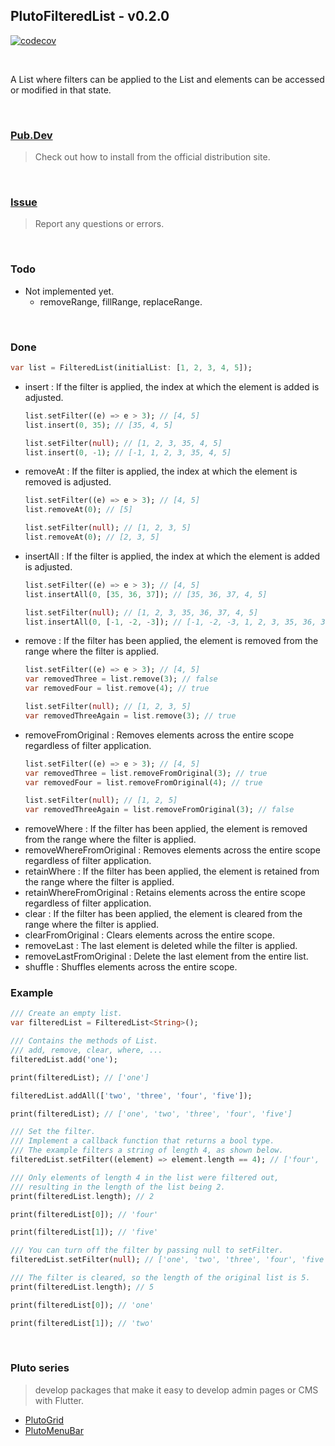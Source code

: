 ## PlutoFilteredList - v0.2.0

[![codecov](https://codecov.io/gh/bosskmk/pluto_filtered_list/branch/main/graph/badge.svg)](https://codecov.io/gh/bosskmk/pluto_filtered_list)

<br>

A List where filters can be applied to the List and elements can be accessed or modified in that state.

<br>

### [Pub.Dev](https://pub.dev/packages/pluto_filtered_list)
> Check out how to install from the official distribution site.

<br>

### [Issue](https://github.com/bosskmk/pluto_filtered_list/issues)
> Report any questions or errors.

<br>

### Todo

* Not implemented yet.
  - removeRange, fillRange, replaceRange.

<br>

### Done

  ```dart
  var list = FilteredList(initialList: [1, 2, 3, 4, 5]);
  ```

* insert : If the filter is applied, the index at which the element is added is adjusted.
  ```dart
  list.setFilter((e) => e > 3); // [4, 5]
  list.insert(0, 35); // [35, 4, 5]

  list.setFilter(null); // [1, 2, 3, 35, 4, 5]
  list.insert(0, -1); // [-1, 1, 2, 3, 35, 4, 5]
  ```
* removeAt : If the filter is applied, the index at which the element is removed is adjusted.
  ```dart
  list.setFilter((e) => e > 3); // [4, 5]
  list.removeAt(0); // [5]

  list.setFilter(null); // [1, 2, 3, 5]
  list.removeAt(0); // [2, 3, 5]
  ```
* insertAll : If the filter is applied, the index at which the element is added is adjusted.
  ```dart
  list.setFilter((e) => e > 3); // [4, 5]
  list.insertAll(0, [35, 36, 37]); // [35, 36, 37, 4, 5]

  list.setFilter(null); // [1, 2, 3, 35, 36, 37, 4, 5]
  list.insertAll(0, [-1, -2, -3]); // [-1, -2, -3, 1, 2, 3, 35, 36, 37, 4, 5]
  ```
* remove : If the filter has been applied, the element is removed from the range where the filter is applied.
  ```dart
  list.setFilter((e) => e > 3); // [4, 5]
  var removedThree = list.remove(3); // false
  var removedFour = list.remove(4); // true
  
  list.setFilter(null); // [1, 2, 3, 5]
  var removedThreeAgain = list.remove(3); // true
  ```
* removeFromOriginal : Removes elements across the entire scope regardless of filter application.
  ```dart
  list.setFilter((e) => e > 3); // [4, 5]
  var removedThree = list.removeFromOriginal(3); // true
  var removedFour = list.removeFromOriginal(4); // true
  
  list.setFilter(null); // [1, 2, 5]
  var removedThreeAgain = list.removeFromOriginal(3); // false
  ```
* removeWhere : If the filter has been applied, the element is removed from the range where the filter is applied.
* removeWhereFromOriginal : Removes elements across the entire scope regardless of filter application.
* retainWhere : If the filter has been applied, the element is retained from the range where the filter is applied.
* retainWhereFromOriginal : Retains elements across the entire scope regardless of filter application.
* clear : If the filter has been applied, the element is cleared from the range where the filter is applied.
* clearFromOriginal : Clears elements across the entire scope.
* removeLast : The last element is deleted while the filter is applied.
* removeLastFromOriginal : Delete the last element from the entire list.
* shuffle : Shuffles elements across the entire scope.

### Example
```dart
/// Create an empty list.
var filteredList = FilteredList<String>();

/// Contains the methods of List.
/// add, remove, clear, where, ...
filteredList.add('one');

print(filteredList); // ['one']

filteredList.addAll(['two', 'three', 'four', 'five']);

print(filteredList); // ['one', 'two', 'three', 'four', 'five']

/// Set the filter.
/// Implement a callback function that returns a bool type.
/// The example filters a string of length 4, as shown below.
filteredList.setFilter((element) => element.length == 4); // ['four', 'five']

/// Only elements of length 4 in the list were filtered out,
/// resulting in the length of the list being 2.
print(filteredList.length); // 2

print(filteredList[0]); // 'four'

print(filteredList[1]); // 'five'

/// You can turn off the filter by passing null to setFilter.
filteredList.setFilter(null); // ['one', 'two', 'three', 'four', 'five']

/// The filter is cleared, so the length of the original list is 5.
print(filteredList.length); // 5

print(filteredList[0]); // 'one'

print(filteredList[1]); // 'two'
```

<br>

### Pluto series
> develop packages that make it easy to develop admin pages or CMS with Flutter.
* [PlutoGrid](https://github.com/bosskmk/pluto_grid)
* [PlutoMenuBar](https://github.com/bosskmk/pluto_menu_bar)